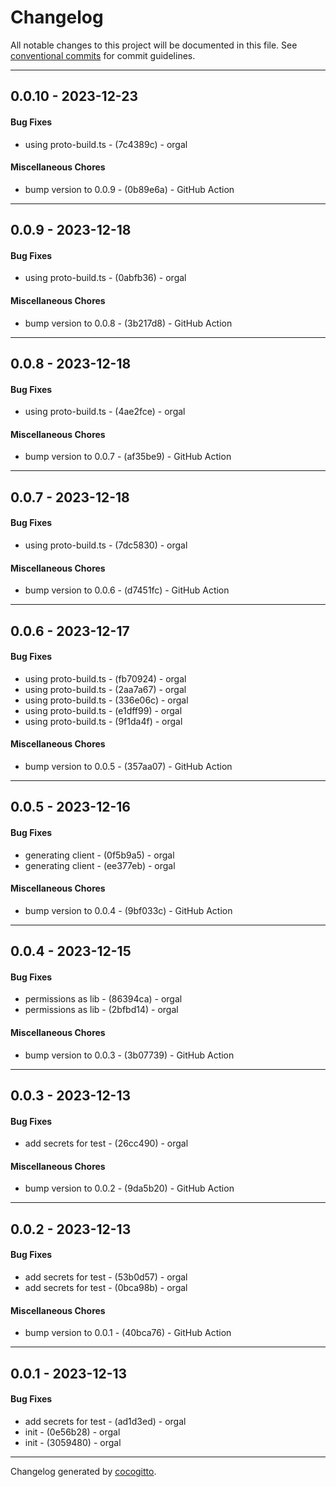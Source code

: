 # Changelog
All notable changes to this project will be documented in this file. See [conventional commits](https://www.conventionalcommits.org/) for commit guidelines.

- - -
## 0.0.10 - 2023-12-23
#### Bug Fixes
- using proto-build.ts - (7c4389c) - orgal
#### Miscellaneous Chores
- bump version to 0.0.9 - (0b89e6a) - GitHub Action
- - -

## 0.0.9 - 2023-12-18
#### Bug Fixes
- using proto-build.ts - (0abfb36) - orgal
#### Miscellaneous Chores
- bump version to 0.0.8 - (3b217d8) - GitHub Action
- - -

## 0.0.8 - 2023-12-18
#### Bug Fixes
- using proto-build.ts - (4ae2fce) - orgal
#### Miscellaneous Chores
- bump version to 0.0.7 - (af35be9) - GitHub Action
- - -

## 0.0.7 - 2023-12-18
#### Bug Fixes
- using proto-build.ts - (7dc5830) - orgal
#### Miscellaneous Chores
- bump version to 0.0.6 - (d7451fc) - GitHub Action
- - -

## 0.0.6 - 2023-12-17
#### Bug Fixes
- using proto-build.ts - (fb70924) - orgal
- using proto-build.ts - (2aa7a67) - orgal
- using proto-build.ts - (336e06c) - orgal
- using proto-build.ts - (e1dff99) - orgal
- using proto-build.ts - (9f1da4f) - orgal
#### Miscellaneous Chores
- bump version to 0.0.5 - (357aa07) - GitHub Action
- - -

## 0.0.5 - 2023-12-16
#### Bug Fixes
- generating client - (0f5b9a5) - orgal
- generating client - (ee377eb) - orgal
#### Miscellaneous Chores
- bump version to 0.0.4 - (9bf033c) - GitHub Action
- - -

## 0.0.4 - 2023-12-15
#### Bug Fixes
- permissions as lib - (86394ca) - orgal
- permissions as lib - (2bfbd14) - orgal
#### Miscellaneous Chores
- bump version to 0.0.3 - (3b07739) - GitHub Action
- - -

## 0.0.3 - 2023-12-13
#### Bug Fixes
- add secrets for test - (26cc490) - orgal
#### Miscellaneous Chores
- bump version to 0.0.2 - (9da5b20) - GitHub Action
- - -

## 0.0.2 - 2023-12-13
#### Bug Fixes
- add secrets for test - (53b0d57) - orgal
- add secrets for test - (0bca98b) - orgal
#### Miscellaneous Chores
- bump version to 0.0.1 - (40bca76) - GitHub Action
- - -

## 0.0.1 - 2023-12-13
#### Bug Fixes
- add secrets for test - (ad1d3ed) - orgal
- init - (0e56b28) - orgal
- init - (3059480) - orgal
- - -

Changelog generated by [cocogitto](https://github.com/cocogitto/cocogitto).